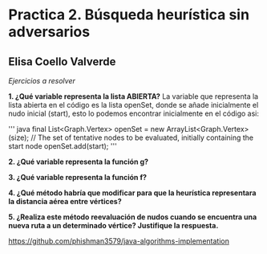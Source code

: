 # Practica 2. Búsqueda heurística sin adversarios
## Elisa Coello Valverde

*Ejercicios a resolver*

**1. ¿Qué variable representa la lista ABIERTA?**
La variable que representa la lista abierta en el código es la lista openSet, donde se añade inicialmente el nudo inicial (start), esto lo podemos encontrar inicialmente en el código asi:

''' 
java
final List<Graph.Vertex> openSet = new ArrayList<Graph.Vertex>(size); // The set of tentative nodes to be evaluated, initially containing the start node openSet.add(start);
'''

**2. ¿Qué variable representa la función g?**

**3. ¿Qué variable representa la función f?**

**4. ¿Qué método habría que modificar para que la heurística representara**
**la distancia aérea entre vértices?**

**5. ¿Realiza este método reevaluación de nudos cuando se encuentra una**
**nueva ruta a un determinado vértice? Justifique la respuesta.**



https://github.com/phishman3579/java-algorithms-implementation
